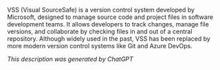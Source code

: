 VSS (Visual SourceSafe) is a version control system developed by Microsoft, designed to manage source code and project files in software development teams. It allows developers to track changes, manage file versions, and collaborate by checking files in and out of a central repository. Although widely used in the past, VSS has been replaced by more modern version control systems like Git and Azure DevOps.

*This description was generated by ChatGPT*